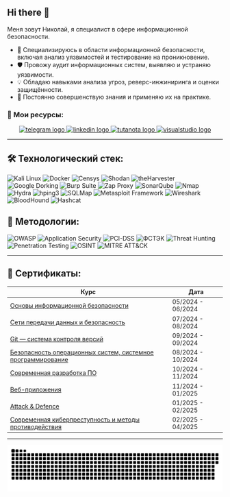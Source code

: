 ## Hi there 👋

Меня зовут Николай, я специалист в сфере информационной безопасности.

- 🔐 Специализируюсь в области информационной безопасности, включая анализ уязвимостей и тестирование на проникновение.
- 🛡️ Провожу аудит информационных систем, выявляю и устраняю уязвимости.
- 💡 Обладаю навыками анализа угроз, реверс-инжиниринга и оценки защищённости.
- 🚀 Постоянно совершенствую знания и применяю их на практике.

### 🔗 Мои ресурсы:
<div align="center">
  <a href="https://t.me/darkushhhh" target="_blank">
    <img src="https://img.shields.io/static/v1?message=Telegram&logo=telegram&label=&color=2CA5E0&logoColor=white&labelColor=&style=for-the-badge" height="25" alt="telegram logo"  />
  </a>
  <a href="mailto:darkushhhh@icloud.com" target="_blank">
    <img src="https://img.shields.io/static/v1?message=EMAIL&logo=linkedin&label=&color=7239a9&logoColor=white&labelColor=&style=for-the-badge" height="25" alt="linkedin logo"  />
  </a>
  <a href="https://docs.google.com/document/d/1BIWZx1Tus-PKVaffvQkqPAIBYpbdwJzW/edit?usp=sharing&ouid=102484314031809643977&rtpof=true&sd=true" target="_blank">
    <img src="https://img.shields.io/static/v1?message=CV&logo=tutanota&label=&color=840010&logoColor=white&labelColor=&style=for-the-badge" height="25" alt="tutanota logo"  />
  </a>
  <a href="https://github.com/darkushhhh" target="_blank">
    <img src="https://img.shields.io/static/v1?message=GitHub&logo=visualstudio&label=&color=6b8e23&logoColor=white&labelColor=&style=for-the-badge" height="25" alt="visualstudio logo"  />
  </a>
</div>

---

## 🛠️ Технологический стек:
![Kali Linux](https://img.shields.io/badge/-Kali%20Linux-blue?logo=kali-linux&logoColor=white) ![Docker](https://img.shields.io/badge/-Docker-blue?logo=docker&logoColor=white) ![Censys](https://img.shields.io/badge/-Censys-orange?logo=security&logoColor=white) ![Shodan](https://img.shields.io/badge/-Shodan-red?logo=shodan&logoColor=white) ![theHarvester](https://img.shields.io/badge/-theHarvester-lightgrey?&logoColor=white) ![Google Dorking](https://img.shields.io/badge/-Google%20Dorking-blue?logo=google&logoColor=white) ![Burp Suite](https://img.shields.io/badge/-Burp%20Suite-red?logo=burp-suite&logoColor=white) ![Zap Proxy](https://img.shields.io/badge/-Zap%20Proxy-purple?logo=owasp&logoColor=white) ![SonarQube](https://img.shields.io/badge/-SonarQube-blue?logo=sonarqube&logoColor=white) ![Nmap](https://img.shields.io/badge/-Nmap-green?logo=nmap&logoColor=white) ![Hydra](https://img.shields.io/badge/-Hydra-blue?logo=hydra&logoColor=white) ![hping3](https://img.shields.io/badge/-hping3-yellow?logo=linux&logoColor=white) ![SQLMap](https://img.shields.io/badge/-SQLMap-orange?logo=sqlite&logoColor=white) ![Metasploit Framework](https://img.shields.io/badge/-Metasploit%20Framework-red?logo=security&logoColor=white) ![Wireshark](https://img.shields.io/badge/-Wireshark-blue?logo=wireshark&logoColor=white) ![BloodHound](https://img.shields.io/badge/-BloodHound-darkred?logo=security&logoColor=white) ![Hashcat](https://img.shields.io/badge/-Hashcat-green?logo=hashnode&logoColor=white)  

## 📖 Методологии:
![OWASP](https://img.shields.io/badge/-OWASP-forestgreen?logo=owasp&logoColor=white) ![Application Security](https://img.shields.io/badge/-Application%20Security-red?logo=security&logoColor=white) ![PCI-DSS](https://img.shields.io/badge/-PCI--DSS-darkblue?logo=security&logoColor=white) ![ФСТЭК](https://img.shields.io/badge/-ФСТЭК-darkgreen?logo=security&logoColor=white) ![Threat Hunting](https://img.shields.io/badge/-Threat%20Hunting-orange?logo=security&logoColor=white) ![Penetration Testing](https://img.shields.io/badge/-Penetration%20Testing-purple?logo=security&logoColor=white) ![OSINT](https://img.shields.io/badge/-OSINT-lightblue?logo=security&logoColor=white) ![MITRE ATT&CK](https://img.shields.io/badge/-MITRE%20ATT&CK-red?logo=security&logoColor=white)  

---

## 📜 Сертификаты:
| Курс | Дата |
|------|------|
| [Основы информационной безопасности](https://drive.google.com/file/d/1s7UWv8PEC28O2XkPg7NjcvhNoy71of5L/view?usp=sharing) | 05/2024 - 06/2024 |
| [Сети передачи данных и безопасность](https://drive.google.com/file/d/12hnGhZUjJMjmh_b311b7h-lVieWZBlp7/view?usp=sharing) | 07/2024 - 08/2024 |
| [Git — система контроля версий](https://drive.google.com/file/d/1fRkB_uGTuwbzQMWDst_ZkcDZ8hQQZJ44/view?usp=sharing) | 09/2024 - 09/2024 |
| [Безопасность операционных систем, системное программирование](https://drive.google.com/file/d/1JM0tpXo_MDfh6KU2nW5AaVgvPU5Np3tD/view?usp=sharing) | 08/2024 - 10/2024 |
| [Современная разработка ПО](https://drive.google.com/file/d/1l4t4C6hLR5xie5yAuBP0mbgBTtoGmiHH/view?usp=sharing) | 10/2024 - 11/2024 |
| [Веб-приложения](https://drive.google.com/file/d/1TGHo5F8azIcLYGtdp00urNrPPiscLZEG/view?usp=sharing) | 11/2024 - 01/2025 |
| [Аttack & Defence](https://drive.google.com/file/d/1eV7bsEmyKZxL95s3DLScZ_F1j7CWuPVr/view?usp=sharing) | 01/2025 - 02/2025 |
| [Современная киберпреступность и методы противодействия](https://drive.google.com/file/d/1CQytBgVaOPF7MjHVae8Ig4GEyJ6cm3eg/view?usp=sharing) | 02/2025 - 04/2025 |

---
<p align="center">
 <img width="600" src="assets/github-snake.svg" alt="snake"/>
</p>
